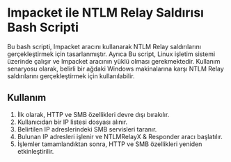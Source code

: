 # Impacket ile NTLM Relay Saldırısı Bash Scripti

Bu bash scripti, Impacket aracını kullanarak NTLM Relay saldırılarını gerçekleştirmek için tasarlanmıştır. Ayrıca Bu script, Linux işletim sistemi üzerinde çalışır ve Impacket aracının yüklü olması gerekmektedir. Kullanım senaryosu olarak, belirli bir ağdaki Windows makinalarına karşı NTLM Relay saldırılarını gerçekleştirmek için kullanılabilir.

## Kullanım

1. İlk olarak, HTTP ve SMB özellikleri devre dışı bırakılır.
2. Kullanıcıdan bir IP listesi dosyası alınır.
3. Belirtilen IP adreslerindeki SMB servisleri taranır.
4. Bulunan IP adresleri işlenir ve NTLMRelayX & Responder aracı başlatılır.
5. İşlemler tamamlandıktan sonra, HTTP ve SMB özellikleri yeniden etkinleştirilir.

